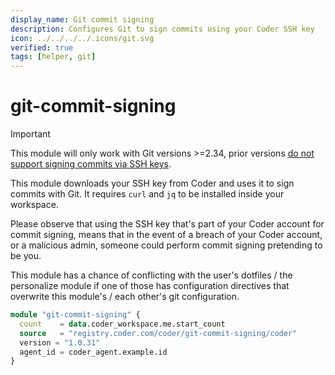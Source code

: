```yaml
---
display_name: Git commit signing
description: Configures Git to sign commits using your Coder SSH key
icon: ../../../../.icons/git.svg
verified: true
tags: [helper, git]
---
```


# git-commit-signing

> [!IMPORTANT]
> This module will only work with Git versions >=2.34, prior versions [do not support signing commits via SSH keys](https://lore.kernel.org/git/xmqq8rxpgwki.fsf@gitster.g/).

This module downloads your SSH key from Coder and uses it to sign commits with Git.
It requires `curl` and `jq` to be installed inside your workspace.

Please observe that using the SSH key that's part of your Coder account for commit signing, means that in the event of a breach of your Coder account, or a malicious admin, someone could perform commit signing pretending to be you.

This module has a chance of conflicting with the user's dotfiles / the personalize module if one of those has configuration directives that overwrite this module's / each other's git configuration.

```tf
module "git-commit-signing" {
  count    = data.coder_workspace.me.start_count
  source   = "registry.coder.com/coder/git-commit-signing/coder"
  version = "1.0.31"
  agent_id = coder_agent.example.id
}
```
